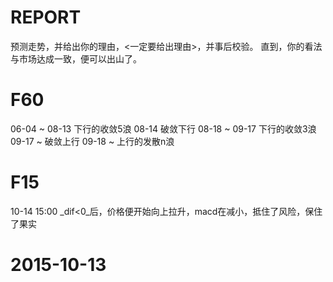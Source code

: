 # REPORT

预测走势，并给出你的理由，<一定要给出理由>，并事后校验。
直到，你的看法与市场达成一致，便可以出山了。

# F60

06-04 ~ 08-13 下行的收敛5浪
08-14         破敛下行
08-18 ~ 09-17 下行的收敛3浪
09-17 ~       破敛上行
09-18 ~       上行的发散n浪

# F15

10-14 15:00   _dif<0_后，价格便开始向上拉升，macd在减小，抵住了风险，保住了果实

# 2015-10-13

